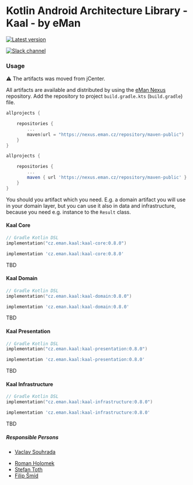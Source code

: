 # Kotlin Android Architecture Library - Kaal - by eMan

[![Latest version](https://img.shields.io/github/v/release/eManPrague/kaal)](https://github.com/eManPrague/kaal/releases/tag/v0.8.0)

[![Slack channel](https://img.shields.io/badge/Chat-Slack-blue.svg)](https://kotlinlang.slack.com/messages/kaal/)

### Usage

:warning: The artifacts was moved from jCenter.

All artifacts are available and distributed by using the [eMan Nexus](https://nexus.eman.cz/service/rest/repository/browse/maven-public/) repository.
Add the repository to project `build.gradle.kts` (`build.gradle`) file.

```kotlin
allprojects {

    repositories {
        ...
        maven(url = "https://nexus.eman.cz/repository/maven-public")
    }
}
```

```groovy
allprojects {

    repositories {
        ...
        maven { url 'https://nexus.eman.cz/repository/maven-public' }
    }
}
```

You should you artifact which you need. E.g. a domain artifact you will use in your domain layer,
but you can use it also in data and infrastructure, because you need e.g. instance to the `Result` class.

#### Kaal Core

```kotlin
// Gradle Kotlin DSL
implementation("cz.eman.kaal:kaal-core:0.8.0")
```

```groovy
implementation 'cz.eman.kaal:kaal-core:0.8.0'
```

TBD

#### Kaal Domain

```kotlin
// Gradle Kotlin DSL
implementation("cz.eman.kaal:kaal-domain:0.8.0")
```

```groovy
implementation 'cz.eman.kaal:kaal-domain:0.8.0'
```

TBD

#### Kaal Presentation

```kotlin
// Gradle Kotlin DSL
implementation("cz.eman.kaal:kaal-presentation:0.8.0")
```

```groovy
implementation 'cz.eman.kaal:kaal-presentation:0.8.0'
```

TBD

#### Kaal Infrastructure

```kotlin
// Gradle Kotlin DSL
implementation("cz.eman.kaal:kaal-infrastructure:0.8.0")
```

```groovy
implementation 'cz.eman.kaal:kaal-infrastructure:0.8.0'
```

TBD

##### Responsible Persons
* [Vaclav Souhrada](mailto:vaclav.souhrada@eman.cz)
- [Roman Holomek](mailto:roman.holomek@eman.cz)
- [Stefan Toth](mailto:stefan.toth@eman.cz)
- [Filip Šmíd](mailto:filip.smid@eman.cz)

